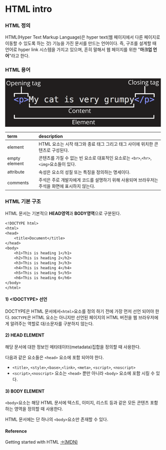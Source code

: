 # HTML intro

### HTML 정의

HTML\(Hyper Text Markup Language\)은 hyper text\(웹 페이지에서 다른 페이지로 이동할 수 있도록 하는 것\) 기능을 가진 문서를 만드는 언어이다. 즉, 구조를 설계할 때 언어로 hyper link 시스템을 가지고 있으며, 흔히 말해서 웹 페이지를 위한 "**마크업 언어**"라고 한다.

### HTML 용어

![HTML &#xC6A9;&#xC5B4;](../.gitbook/assets/grumpy-cat-small.png)

| term | description |
| :--- | :--- |
| element | HTML 요소는 시작 태그와 종료 태그 그리고 태그 사이에 위치한 콘텐츠로 구성된다. |
| empty element | 콘텐츠를 가질 수 없는 빈 요소로 대표적인 요소로는 `<br>`,`<hr>`,`<img>`요소들이 있다. |
| attribute | 속성은 요소의 성질 또는 특징을 정의하는 명세이다.  |
| comments | 주석은 주로 개발자에게 코드를 설명하기 위해 사용되며 브라우저는 주석을 화면에 표시하지 않는다. |

### HTML 기본 구조

HTML 문서는 기본적으 **HEAD영역**과 **BODY영역**으로  구분된다.

```markup
<!DOCTYPE html>
<html>
<head>
	<title>Document</title>
</head>
<body>
	<h1>This is heading 1</h1>
	<h2>This is heading 2</h2>
	<h3>This is heading 3</h3>
	<h4>This is heading 4</h4>
	<h5>This is heading 5</h5>
	<h6>This is heading 6</h6>
</body>
</html>
```

#### 1\) &lt;!DOCTYPE&gt; 선언

DOCTYPE은 HTML 문서에서`<html>`요소를 정의 하기 전에 가장 먼저 선언 되어야 한다. `DOCTYPE`은 HTML 요소는 아니지만 선언된 페이지의 HTML 버전을 웹 브라우저에게 알려주는 역할로 대/소문자를 구분하지 않는다.

#### 2\) HEAD ELEMENT

해당 문서에 대한 정보인 메타데이터\(metadata\)집합을 정의할 때 사용한다. 

다음과 같은 요소들은 `<head>` 요소에 포함 되어야 한다.

* `<title>`, `<style>`,`<base>`,`<link>`, `<meta>`, `<script>`, `<noscript>`
* `<script>`,`<noscript>` 요소는 `<head>` 뿐만 아니라 `<body>` 요소에 포함 시킬 수 있다.

#### 3\) BODY ELEMENT

`<body>`요소는 해당 HTML 문서에 텍스트, 이미지, 리스트 등과 같은 모든 콘텐츠 포함하는 영역을 정의할 때 사용한다.

HTML 문서에는 단 하나의 `<body>`요소만 존재할 수 있다.

#### Reference

Getting started with HTML [→\(MDN\)](https://developer.mozilla.org/en-US/docs/Learn/HTML/Introduction_to_HTML/Getting_started)

### 











